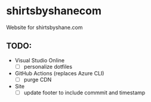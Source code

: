 # shirtsbyshanecom
Website for shirtsbyshane.com

## TODO:
- Visual Studio Online
  - [ ] personalize dotfiles
- GitHub Actions (replaces Azure CLI)
  - [ ] purge CDN
- Site
  - [ ] update footer to include commmit and timestamp
